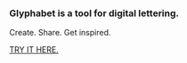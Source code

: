 <h3>Glyphabet is a tool for digital lettering.</h3>
<p>Create. Share. Get inspired.</p>

<a href="http://lwaxman.github.io/glyphabet/">TRY IT HERE.</a>


